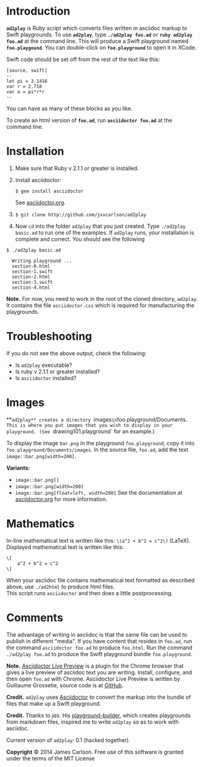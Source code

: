 
# Introduction

**`ad2play`** is Ruby script which converts
files written in asciidoc markup 
to Swift playgrounds. To use **`ad2play`**,
type **`./ad2play foo.ad`** or **`ruby ad2play foo.ad`**
at the command line.  This will produce a Swift playground 
named **`foo.playgound`**.
You can double-click on **`foo.playground`** to open it in XCode. 

Swift code should be set off from the rest of the text like this:

```
[source, swift]
--
let pi = 3.1416
var r = 2.718
var a = pi*r*r
--
```

You can have as many of these blocks as you like.

To create an html version
of **`foo.ad`**, run **`asciidoctor foo.ad`** at the command line.  

# Installation

1. Make sure that Ruby v 2.1.1 or greater is installed.  

2. Install asciidoctor:

   `$ gem install asciidoctor` 

    See [asciidoctor.org](http://asciidoctor.org). 

3. `$ git clone http://github.com/jxxcarlson/ad2play`

4. Now `cd` into the folder `ad2play` that you just created.  Type `./ad2play basic.ad` to run one of the examples. If `ad2play` runs, your installation is complete and correct. You should see the following
 
```
$ ./ad2play basic.ad

  Writing playground ...
  section-0.html
  section-1.swift
  section-2.html
  section-3.swift
  section-4.html
```

**Note.** For now, you need to work in the root of the cloned  directory, `ad2play`.  
It contains the file `asciidoctor.css` which is required for manufacturing
the playgrounds.

# Troubleshooting

If you do not see the above output, check the following:
- Is `ad2play` executable?
- Is ruby v 2.1.1 or greater installed?
- Is `asciidoctor` installed?


# Images

**`ad2play** creates a directory `images` in `foo.playground/Documents`.  
This is where you put images that you wish to display in your playground.
(See `drawing101.playground` for an example.) 

To display the image `bar.png` in the playground `foo.playground`, 
copy it  into
`foo.playground/Documents/images`.  In the source file, `foo.ad`,
add the text `image::bar.png[width=200]`.  

**Variants:**
- `image::bar.png[]`
- `image::bar.png[width=200]`
- `image::bar.png[float=left, width=200]`
See the documentation at [asciidoctor.org](http://asciidoctor.org)
for more information.

# Mathematics

In-line mathematical text is written like this:
`\(a^2 + b^2 = c^2\)` (LaTeX). Displayed mathematical
text is written like this:
```
\[
    a^2 + b^2 = c^2
\]
```

When your asciidoc file contains 
mathematical text formatted as described
above, use `./ad2html` to produce html files.  
This script runs `asciidoctor` and then does
a little postprocessing.

# Comments

The advantage of writing in asciidoc is that 
the same file can be used to publish in
different "media". If you have content that
 resides in `foo.ad`,
run the command `asciidoctor foo.ad`
to produce `foo.html`.  Run
the command  `./ad2play foo.ad`
to produce the Swift playground bundle
`foo.playground`. 

**Note.** [Asciidoctor Live Preview](http://chrome.google.com/webstore/detail/asciidoctorjs-live-previe/iaalpfgpbocpdfblpnhhgllgbdbchmia)
is a plugin for the Chrome browser that gives a live preview of asciidoc text you are writing.  Install,
configure, and then open `foo.ad` with Chrome.  Asciidoctor Live Preview is written by Guillaume Grossetie, source code is at
[GitHub](https://github.com/asciidoctor/asciidoctor-chrome-extension).

**Credit.** `ad2play` uses [Asciidoctor](http://asciidoctor.org) to 
convert the markup into the bundle of files
that make up a Swift playground.  

**Credit.** Thanks to *jas*.
His [playground-builder](http://github.com/jas/swift-playground-builder),
which creates playgrounds from markdown files,
inspired me to write `ad2play` so as to work with asciidoc.  

Current version of `ad2play`: 0.1 (hacked together).

**Copyright** :copyright: 2014 James Carlson. Free use of this software is granted under the terms of the MIT License
